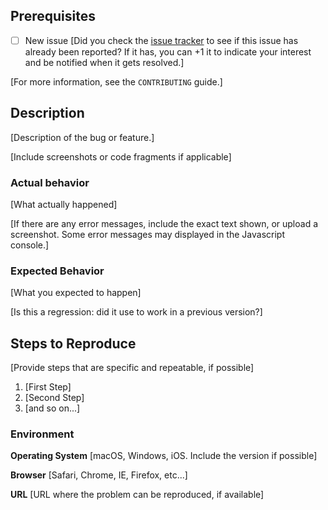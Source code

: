## Prerequisites

-   [ ] New issue
        [Did you check the [issue tracker](https://github.com/arnog/mathlive/issues) to see if this issue has already been reported? If it has, you can +1 it to indicate your interest and be notified when it gets resolved.]

[For more information, see the `CONTRIBUTING` guide.]

## Description

[Description of the bug or feature.]

[Include screenshots or code fragments if applicable]

### Actual behavior

[What actually happened]

[If there are any error messages, include the exact text shown,
or upload a screenshot. Some error messages may displayed in the Javascript console.]

### Expected Behavior

[What you expected to happen]

[Is this a regression: did it use to work in a previous version?]

## Steps to Reproduce

[Provide steps that are specific and repeatable, if possible]

1. [First Step]
2. [Second Step]
3. [and so on...]

### Environment

**Operating System**
[macOS, Windows, iOS. Include the version if possible]

**Browser** [Safari, Chrome, IE, Firefox, etc...]

**URL** [URL where the problem can be reproduced, if available]

